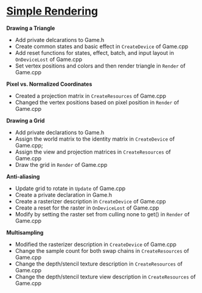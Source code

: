 # [Simple Rendering](https://github.com/Microsoft/DirectXTK/wiki/Simple-rendering)
**Drawing a Triangle**
- Add private delcarations to Game.h
- Create common states and basic effect in `CreateDevice` of Game.cpp
- Add reset functions for states, effect, batch, and input layout in `OnDeviceLost` of Game.cpp
- Set vertex positions and colors and then render triangle in `Render` of Game.cpp

**Pixel vs. Normalized Coordinates**
- Created a projection matrix in `CreateResources` of Game.cpp
- Changed the vertex positions based on pixel position in `Render` of Game.cpp

**Drawing a Grid**
- Add private declarations to Game.h
- Assign the world matrix to the identity matrix in `CreateDevice` of Game.cpp;
- Assign the view and projection matrices in `CreateResources` of Game.cpp
- Draw the grid in `Render` of Game.cpp

**Anti-aliasing**
- Update grid to rotate in `Update` of Game.cpp
- Create a private declaration in Game.h
- Create a rasterizer description in `CreateDevice` of Game.cpp
- Create a reset for the raster in `OnDeviceLost` of Game.cpp
- Modify by setting the raster set from culling none to get() in `Render` of Game.cpp

**Multisampling**
- Modified the rasterizer description in `CreateDevice` of Game.cpp
- Change the sample count for both swap chains in `CreateResources` of Game.cpp
- Change the depth/stencil texture description in `CreateResources` of Game.cpp
- Change the depth/stencil texture view description in `CreateResources` of Game.cpp